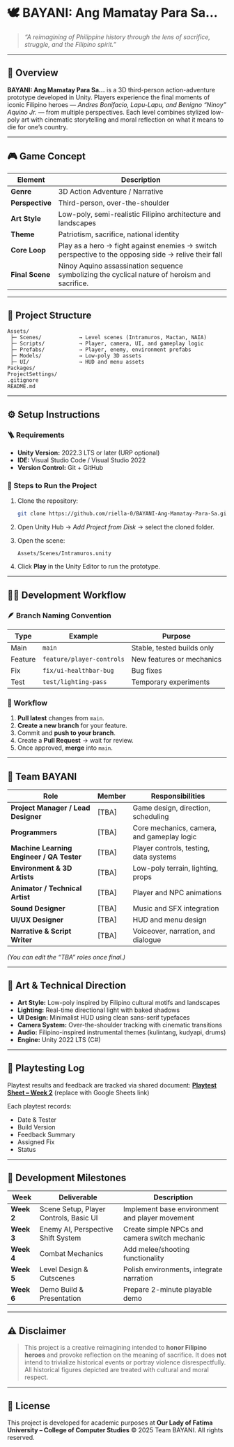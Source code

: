 # 🕊️ **BAYANI: Ang Mamatay Para Sa…**

> *“A reimagining of Philippine history through the lens of sacrifice, struggle, and the Filipino spirit.”*

---

## 📖 **Overview**

**BAYANI: Ang Mamatay Para Sa…** is a 3D third-person action-adventure prototype developed in Unity.
Players experience the final moments of iconic Filipino heroes — *Andres Bonifacio, Lapu-Lapu, and Benigno “Ninoy” Aquino Jr.* — from multiple perspectives.
Each level combines stylized low-poly art with cinematic storytelling and moral reflection on what it means to die for one’s country.

---

## 🎮 **Game Concept**

| Element         | Description                                                                                          |
| --------------- | ---------------------------------------------------------------------------------------------------- |
| **Genre**       | 3D Action Adventure / Narrative                                                                      |
| **Perspective** | Third-person, over-the-shoulder                                                                      |
| **Art Style**   | Low-poly, semi-realistic Filipino architecture and landscapes                                        |
| **Theme**       | Patriotism, sacrifice, national identity                                                             |
| **Core Loop**   | Play as a hero → fight against enemies → switch perspective to the opposing side → relive their fall |
| **Final Scene** | Ninoy Aquino assassination sequence symbolizing the cyclical nature of heroism and sacrifice.        |

---

## 🧱 **Project Structure**

```plaintext
Assets/
 ├─ Scenes/            → Level scenes (Intramuros, Mactan, NAIA)
 ├─ Scripts/           → Player, camera, UI, and gameplay logic
 ├─ Prefabs/           → Player, enemy, environment prefabs
 ├─ Models/            → Low-poly 3D assets
 ├─ UI/                → HUD and menu assets
Packages/
ProjectSettings/
.gitignore
README.md
```

---

## ⚙️ **Setup Instructions**

### 🪜 Requirements

* **Unity Version:** 2022.3 LTS or later (URP optional)
* **IDE:** Visual Studio Code / Visual Studio 2022
* **Version Control:** Git + GitHub

### 🧩 Steps to Run the Project

1. Clone the repository:

   ```bash
   git clone https://github.com/riella-0/BAYANI-Ang-Mamatay-Para-Sa.git
   ```
2. Open Unity Hub → *Add Project from Disk* → select the cloned folder.
3. Open the scene:

   ```
   Assets/Scenes/Intramuros.unity
   ```
4. Click **Play** in the Unity Editor to run the prototype.

---

## 🧑‍💻 **Development Workflow**

### 🪶 Branch Naming Convention

| Type    | Example                   | Purpose                    |
| ------- | ------------------------- | -------------------------- |
| Main    | `main`                    | Stable, tested builds only |
| Feature | `feature/player-controls` | New features or mechanics  |
| Fix     | `fix/ui-healthbar-bug`    | Bug fixes                  |
| Test    | `test/lighting-pass`      | Temporary experiments      |

### 🔄 Workflow

1. **Pull latest** changes from `main`.
2. **Create a new branch** for your feature.
3. Commit and **push to your branch**.
4. Create a **Pull Request** → wait for review.
5. Once approved, **merge** into `main`.

---

## 👥 **Team BAYANI**

| Role                                      | Member                             | Responsibilities                           |
| ----------------------------------------- | ---------------------------------- | ------------------------------------------ |
| **Project Manager / Lead Designer**       | [TBA]                              | Game design, direction, scheduling         |
| **Programmers**                           | [TBA]                              | Core mechanics, camera, and gameplay logic |
| **Machine Learning Engineer / QA Tester** | [TBA]                              | Player controls, testing, data systems     |
| **Environment & 3D Artists**              | [TBA]                              | Low-poly terrain, lighting, props          |
| **Animator / Technical Artist**           | [TBA]                              | Player and NPC animations                  |
| **Sound Designer**                        | [TBA]                              | Music and SFX integration                  |
| **UI/UX Designer**                        | [TBA]                              | HUD and menu design                        |
| **Narrative & Script Writer**             | [TBA]                              | Voiceover, narration, and dialogue         |

*(You can edit the “TBA” roles once final.)*

---

## 🎨 **Art & Technical Direction**

* **Art Style:** Low-poly inspired by Filipino cultural motifs and landscapes
* **Lighting:** Real-time directional light with baked shadows
* **UI Design:** Minimalist HUD using clean sans-serif typefaces
* **Camera System:** Over-the-shoulder tracking with cinematic transitions
* **Audio:** Filipino-inspired instrumental themes (kulintang, kudyapi, drums)
* **Engine:** Unity 2022 LTS (C#)

---

## 🧪 **Playtesting Log**

Playtest results and feedback are tracked via shared document:
**[Playtest Sheet – Week 2](#)** (replace with Google Sheets link)

Each playtest records:

* Date & Tester
* Build Version
* Feedback Summary
* Assigned Fix
* Status

---

## 📅 **Development Milestones**

| Week       | Deliverable                            | Description                                    |
| ---------- | -------------------------------------- | ---------------------------------------------- |
| **Week 2** | Scene Setup, Player Controls, Basic UI | Implement base environment and player movement |
| **Week 3** | Enemy AI, Perspective Shift System     | Create simple NPCs and camera switch mechanic  |
| **Week 4** | Combat Mechanics                       | Add melee/shooting functionality               |
| **Week 5** | Level Design & Cutscenes               | Polish environments, integrate narration       |
| **Week 6** | Demo Build & Presentation              | Prepare 2-minute playable demo                 |

---

## ⚠️ **Disclaimer**

> This project is a creative reimagining intended to **honor Filipino heroes** and provoke reflection on the meaning of sacrifice.
> It does **not** intend to trivialize historical events or portray violence disrespectfully.
> All historical figures depicted are treated with cultural and moral respect.

---

## 🏁 **License**

This project is developed for academic purposes at
**Our Lady of Fatima University – College of Computer Studies**
© 2025 Team BAYANI. All rights reserved.